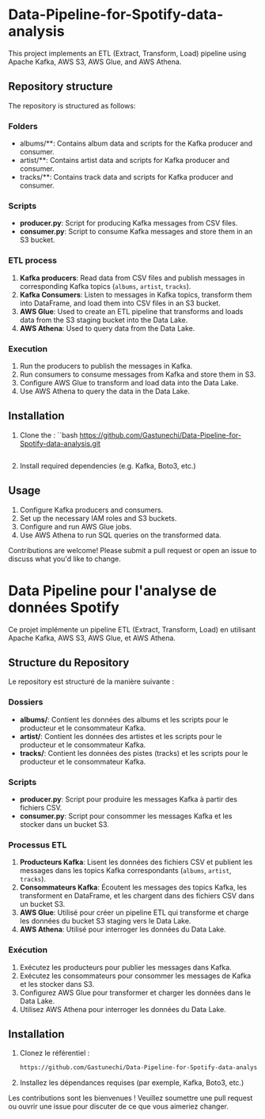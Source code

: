 # Data-Pipeline-for-Spotify-data-analysis

This project implements an ETL (Extract, Transform, Load) pipeline using Apache Kafka, AWS S3, AWS Glue, and AWS Athena.

## Repository structure

The repository is structured as follows:
### Folders
- albums/**: Contains album data and scripts for the Kafka producer and consumer.
- artist/**: Contains artist data and scripts for Kafka producer and consumer.
- tracks/**: Contains track data and scripts for Kafka producer and consumer.


### Scripts
- **producer.py**: Script for producing Kafka messages from CSV files.
- **consumer.py**: Script to consume Kafka messages and store them in an S3 bucket.

### ETL process
1. **Kafka producers**: Read data from CSV files and publish messages in corresponding Kafka topics (`albums`, `artist`, `tracks`).
2. **Kafka Consumers**: Listen to messages in Kafka topics, transform them into DataFrame, and load them into CSV files in an S3 bucket.
3. **AWS Glue**: Used to create an ETL pipeline that transforms and loads data from the S3 staging bucket into the Data Lake.
4. **AWS Athena**: Used to query data from the Data Lake.

### Execution
1. Run the producers to publish the messages in Kafka.
2. Run consumers to consume messages from Kafka and store them in S3.
3. Configure AWS Glue to transform and load data into the Data Lake.
4. Use AWS Athena to query the data in the Data Lake.

## Installation
1. Clone the :
    ``bash
    https://github.com/Gastunechi/Data-Pipeline-for-Spotify-data-analysis.git
    ```
2. Install required dependencies (e.g. Kafka, Boto3, etc.)

## Usage
1. Configure Kafka producers and consumers.
2. Set up the necessary IAM roles and S3 buckets.
3. Configure and run AWS Glue jobs.
4. Use AWS Athena to run SQL queries on the transformed data.

Contributions are welcome! Please submit a pull request or open an issue to discuss what you'd like to change.

# Data Pipeline pour l'analyse de données Spotify

Ce projet implémente un pipeline ETL (Extract, Transform, Load) en utilisant Apache Kafka, AWS S3, AWS Glue, et AWS Athena.

## Structure du Repository

Le repository est structuré de la manière suivante :
### Dossiers
- **albums/**: Contient les données des albums et les scripts pour le producteur et le consommateur Kafka.
- **artist/**: Contient les données des artistes et les scripts pour le producteur et le consommateur Kafka.
- **tracks/**: Contient les données des pistes (tracks) et les scripts pour le producteur et le consommateur Kafka.


### Scripts
- **producer.py**: Script pour produire les messages Kafka à partir des fichiers CSV.
- **consumer.py**: Script pour consommer les messages Kafka et les stocker dans un bucket S3.

### Processus ETL
1. **Producteurs Kafka**: Lisent les données des fichiers CSV et publient les messages dans les topics Kafka correspondants (`albums`, `artist`, `tracks`).
2. **Consommateurs Kafka**: Écoutent les messages des topics Kafka, les transforment en DataFrame, et les chargent dans des fichiers CSV dans un bucket S3.
3. **AWS Glue**: Utilisé pour créer un pipeline ETL qui transforme et charge les données du bucket S3 staging vers le Data Lake.
4. **AWS Athena**: Utilisé pour interroger les données du Data Lake.

### Exécution
1. Exécutez les producteurs pour publier les messages dans Kafka.
2. Exécutez les consommateurs pour consommer les messages de Kafka et les stocker dans S3.
3. Configurez AWS Glue pour transformer et charger les données dans le Data Lake.
4. Utilisez AWS Athena pour interroger les données du Data Lake.

## Installation
1. Clonez le référentiel :
    ```bash
    https://github.com/Gastunechi/Data-Pipeline-for-Spotify-data-analysis.git
    ```
2. Installez les dépendances requises (par exemple, Kafka, Boto3, etc.)


Les contributions sont les bienvenues ! Veuillez soumettre une pull request ou ouvrir une issue pour discuter de ce que vous aimeriez changer.


